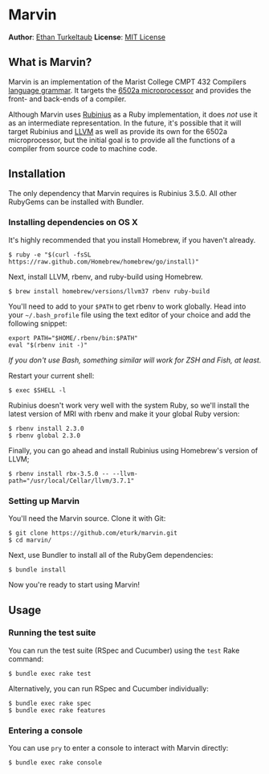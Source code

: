 # Marvin

**Author**: [Ethan Turkeltaub](http://ethnt.me)
**License**: [MIT License](https://github.com/eturk/marvin/blob/master/LICENSE.md)

## What is Marvin?

Marvin is an implementation of the Marist College CMPT 432 Compilers [language grammar](http://www.labouseur.com/courses/compilers/grammar.pdf). It targets the [6502a microprocessor](http://www.labouseur.com/commondocs/6502alan-instruction-set.pdf) and provides the front- and back-ends of a compiler.

Although Marvin uses [Rubinius](http://rubinius.com/) as a Ruby implementation, it does _not_ use it as an intermediate representation. In the future, it's possible that it will target Rubinius and [LLVM](http://llvm.org/) as well as provide its own for the 6502a microprocessor, but the initial goal is to provide all the functions of a compiler from source code to machine code.


## Installation

The only dependency that Marvin requires is Rubinius 3.5.0. All other RubyGems can be installed with Bundler.

### Installing dependencies on OS X

It's highly recommended that you install Homebrew, if you haven't already.

```
$ ruby -e "$(curl -fsSL https://raw.github.com/Homebrew/homebrew/go/install)"
```

Next, install LLVM, rbenv, and ruby-build using Homebrew.

```
$ brew install homebrew/versions/llvm37 rbenv ruby-build
```

You'll need to add to your `$PATH` to get rbenv to work globally. Head into your `~/.bash_profile` file using the text editor of your choice and add the following snippet:

```
export PATH="$HOME/.rbenv/bin:$PATH"
eval "$(rbenv init -)"
```

_If you don't use Bash, something similar will work for ZSH and Fish, at least._

Restart your current shell:

```
$ exec $SHELL -l
```

Rubinius doesn't work very well with the system Ruby, so we'll install the latest version of MRI with rbenv and make it your global Ruby version:

```
$ rbenv install 2.3.0
$ rbenv global 2.3.0
```

Finally, you can go ahead and install Rubinius using Homebrew's version of LLVM;

```
$ rbenv install rbx-3.5.0 -- --llvm-path="/usr/local/Cellar/llvm/3.7.1"
```

### Setting up Marvin

You'll need the Marvin source. Clone it with Git:

```
$ git clone https://github.com/eturk/marvin.git
$ cd marvin/
```

Next, use Bundler to install all of the RubyGem dependencies:

```
$ bundle install
```

Now you're ready to start using Marvin!

## Usage

### Running the test suite

You can run the test suite (RSpec and Cucumber) using the `test` Rake command:

```
$ bundle exec rake test
```

Alternatively, you can run RSpec and Cucumber individually:

```
$ bundle exec rake spec
$ bundle exec rake features
```

### Entering a console

You can use `pry` to enter a console to interact with Marvin directly:

```
$ bundle exec rake console
```
